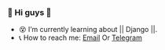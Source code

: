 ### 👋 Hi guys 👋

- 😵 I’m currently learning about || Django ||.
- 📞 How to reach me: [Email](mohammadrezasolo692gmail.com) Or [Telegram](https://t.me/mohammad_reza_solo)
<br/>
